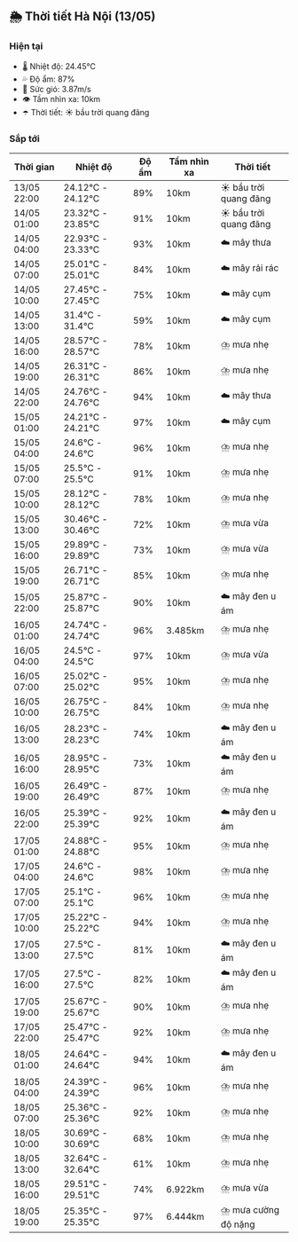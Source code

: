 ## 🌦️ Thời tiết Hà Nội (13/05)

### Hiện tại

- 🌡️ Nhiệt độ: 24.45℃
- 💦 Độ ẩm: 87%
- 💨 Sức gió: 3.87m/s
- 👁️ Tầm nhìn xa: 10km
- ☂️ Thời tiết: ☀️ bầu trời quang đãng

### Sắp tới

| Thời gian | Nhiệt độ | Độ ẩm | Tầm nhìn xa | Thời tiết |
| --- | --- | --- | --- | --- |
| 13/05 22:00 | 24.12℃ - 24.12℃ | 89% | 10km | ☀️ bầu trời quang đãng |
| 14/05 01:00 | 23.32℃ - 23.85℃ | 91% | 10km | ☀️ bầu trời quang đãng |
| 14/05 04:00 | 22.93℃ - 23.33℃ | 93% | 10km | ☁️ mây thưa |
| 14/05 07:00 | 25.01℃ - 25.01℃ | 84% | 10km | ☁️ mây rải rác |
| 14/05 10:00 | 27.45℃ - 27.45℃ | 75% | 10km | ☁️ mây cụm |
| 14/05 13:00 | 31.4℃ - 31.4℃ | 59% | 10km | ☁️ mây cụm |
| 14/05 16:00 | 28.57℃ - 28.57℃ | 78% | 10km | ⛈️ mưa nhẹ |
| 14/05 19:00 | 26.31℃ - 26.31℃ | 86% | 10km | ⛈️ mưa nhẹ |
| 14/05 22:00 | 24.76℃ - 24.76℃ | 94% | 10km | ☁️ mây thưa |
| 15/05 01:00 | 24.21℃ - 24.21℃ | 97% | 10km | ☁️ mây cụm |
| 15/05 04:00 | 24.6℃ - 24.6℃ | 96% | 10km | ⛈️ mưa nhẹ |
| 15/05 07:00 | 25.5℃ - 25.5℃ | 91% | 10km | ⛈️ mưa nhẹ |
| 15/05 10:00 | 28.12℃ - 28.12℃ | 78% | 10km | ⛈️ mưa nhẹ |
| 15/05 13:00 | 30.46℃ - 30.46℃ | 72% | 10km | ⛈️ mưa vừa |
| 15/05 16:00 | 29.89℃ - 29.89℃ | 73% | 10km | ⛈️ mưa vừa |
| 15/05 19:00 | 26.71℃ - 26.71℃ | 85% | 10km | ⛈️ mưa nhẹ |
| 15/05 22:00 | 25.87℃ - 25.87℃ | 90% | 10km | ☁️ mây đen u ám |
| 16/05 01:00 | 24.74℃ - 24.74℃ | 96% | 3.485km | ⛈️ mưa nhẹ |
| 16/05 04:00 | 24.5℃ - 24.5℃ | 97% | 10km | ⛈️ mưa vừa |
| 16/05 07:00 | 25.02℃ - 25.02℃ | 95% | 10km | ⛈️ mưa nhẹ |
| 16/05 10:00 | 26.75℃ - 26.75℃ | 84% | 10km | ⛈️ mưa nhẹ |
| 16/05 13:00 | 28.23℃ - 28.23℃ | 74% | 10km | ☁️ mây đen u ám |
| 16/05 16:00 | 28.95℃ - 28.95℃ | 73% | 10km | ☁️ mây đen u ám |
| 16/05 19:00 | 26.49℃ - 26.49℃ | 87% | 10km | ⛈️ mưa nhẹ |
| 16/05 22:00 | 25.39℃ - 25.39℃ | 92% | 10km | ☁️ mây đen u ám |
| 17/05 01:00 | 24.88℃ - 24.88℃ | 95% | 10km | ⛈️ mưa nhẹ |
| 17/05 04:00 | 24.6℃ - 24.6℃ | 98% | 10km | ⛈️ mưa nhẹ |
| 17/05 07:00 | 25.1℃ - 25.1℃ | 96% | 10km | ⛈️ mưa nhẹ |
| 17/05 10:00 | 25.22℃ - 25.22℃ | 94% | 10km | ⛈️ mưa nhẹ |
| 17/05 13:00 | 27.5℃ - 27.5℃ | 81% | 10km | ☁️ mây đen u ám |
| 17/05 16:00 | 27.5℃ - 27.5℃ | 82% | 10km | ☁️ mây đen u ám |
| 17/05 19:00 | 25.67℃ - 25.67℃ | 90% | 10km | ⛈️ mưa nhẹ |
| 17/05 22:00 | 25.47℃ - 25.47℃ | 92% | 10km | ⛈️ mưa nhẹ |
| 18/05 01:00 | 24.64℃ - 24.64℃ | 94% | 10km | ☁️ mây đen u ám |
| 18/05 04:00 | 24.39℃ - 24.39℃ | 96% | 10km | ⛈️ mưa nhẹ |
| 18/05 07:00 | 25.36℃ - 25.36℃ | 92% | 10km | ⛈️ mưa nhẹ |
| 18/05 10:00 | 30.69℃ - 30.69℃ | 68% | 10km | ⛈️ mưa nhẹ |
| 18/05 13:00 | 32.64℃ - 32.64℃ | 61% | 10km | ⛈️ mưa nhẹ |
| 18/05 16:00 | 29.51℃ - 29.51℃ | 74% | 6.922km | ⛈️ mưa vừa |
| 18/05 19:00 | 25.35℃ - 25.35℃ | 97% | 6.444km | ⛈️ mưa cường độ nặng |
